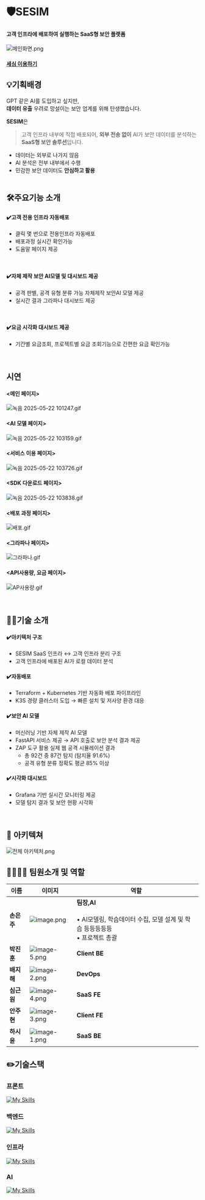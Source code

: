 # 🛡️SESIM
#### 고객 인프라에 배포하여 실행하는 SaaS형 보안 플랫폼 

![메인화면.png](./readme/메인화면.png)

#### [세심 이용하기](http://www.sesim.site/)   


## 💡기획배경
  
GPT 같은 AI를 도입하고 싶지만,  
**데이터 유출** 우려로 망설이는 보안 업계를 위해 탄생했습니다.

**SESIM**은  
>고객 인프라 내부에 직접 배포되어,  **외부 전송 없이** AI가 보안 데이터를 분석하는  **SaaS형 보안 솔루션**입니다.

- 데이터는 외부로 나가지 않음  
- AI 분석은 전부 내부에서 수행  
- 민감한 보안 데이터도 **안심하고 활용**
<br><br>

## 🛠️주요기능 소개   

#### ✔️고객 전용 인프라 자동배포
- 클릭 몇 번으로 전용인프라 자동배포
- 배포과정 실시간 확인가능
- 도움말 페이지 제공
<br>

#### ✔️자체 제작 보안 AI모델 및 대시보드 제공
- 공격 판별, 공격 유형 분류 가능 자체제작 보안AI 모델 제공
- 실시간 결과 그라파나 대시보드 제공
<br>

#### ✔️요금 시각화 대시보드 제공
- 기간별 요금조회, 프로젝트별 요금 조회기능으로 간편한 요금 확인가능


<br>

## 시연

#### <메인 페이지>

![녹음 2025-05-22 101247.gif](./readme/녹음_2025-05-22_101247.gif)

#### <AI 모델 페이지>

![녹음 2025-05-22 103159.gif](./readme/녹음_2025-05-22_103159.gif)

#### <서비스 이용 페이지>

![녹음 2025-05-22 103726.gif](./readme/녹음_2025-05-22_103726.gif)

#### <SDK 다운로드 페이지>

![녹음 2025-05-22 103838.gif](./readme/녹음_2025-05-22_103838.gif)

#### <배포 과정 페이지>

![배포.gif](./readme/배포.gif)

#### <그라파나 페이지>

![그라파나.gif](./readme/그라파나.gif)

#### <API사용량, 요금 페이지>
![AP사용량.gif](./readme/AP사용량.gif)

<br>

## 👨‍🔧기술 소개

#### ✔️아키텍처 구조
- SESIM SaaS 인프라 ↔ 고객 인프라 분리 구조
- 고객 인프라에 배포된 AI가 로컬 데이터 분석


#### ✔️자동배포
- Terraform + Kubernetes 기반 자동화 배포 파이프라인
- K3S 경량 클러스터 도입 → 빠른 설치 및 저사양 환경 대응


#### ✔️보안 AI 모델
- 머신러닝 기반 자체 제작 AI 모델
- FastAPI 서비스 제공 → API 호출로 보안 분석 결과 제공
- ZAP 도구 활용 실제 웹 공격 시뮬레이션 결과
    - 총 92건 중 87건 탐지 (탐지율 91.6%)
    - 공격 유형 분류 정확도 평균 85% 이상


#### ✔️시각화 대시보드
- Grafana 기반 실시간 모니터링 제공
- 모델 탐지 결과 및 보안 현황 시각화
<br>

## 📐 아키텍쳐
![전체 아키텍처.png](./readme/전체_아키텍처.png)
<br>


## 👨‍👩‍👧‍👦 팀원소개 및 역할 
| 이름 | 이미지 | 역할 |
| --- | ------------- | --------------------------------------------------------------------------------------- |
| **손은주**| ![image.png](./readme/손은주.png) | **팀장,AI**  <br><br> • AI모델링, 학습데이터 수집, 모델 설계 및 학습 등등등등등 <br>• 프로젝트 총괄|
| **박진훈** | ![image-5.png](./readme/박진훈.png) | **Client BE** |
| **배지해** | ![image-2.png](./readme/배지해.png) | **DevOps** |
| **심근원** | ![image-4.png](./readme/심근원.png) | **SaaS FE** |
| **안주현** | ![image-3.png](./readme/안주현.png)| **Client FE** <br> |
| **하시윤** | ![image-1.png](./readme/하시윤.png) | **SaaS BE** |


## ✏️기술스택

### 프론트
[![My Skills](https://skillicons.dev/icons?i=ts,react,tailwind,redux,grafana)](https://skillicons.dev)

### 백엔드
[![My Skills](https://skillicons.dev/icons?i=java,mysql,postgresql,spring,terraform)](https://skillicons.dev)

### 인프라
[![My Skills](https://skillicons.dev/icons?i=kubernetes,jenkins,docker)](https://skillicons.dev)
### AI
[![My Skills](https://skillicons.dev/icons?i=py)](https://skillicons.dev)






